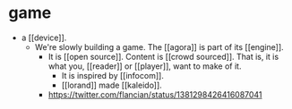 # game

- a [[device]].
  - We're slowly building a game. The [[agora]] is part of its [[engine]].
    - It is [[open source]]. Content is [[crowd sourced]]. That is, it is what you, [[reader]] or [[player]], want to make of it.
      - It is inspired by [[infocom]].
      - [[lorand]] made [[kaleido]].
    - https://twitter.com/flancian/status/1381298426416087041